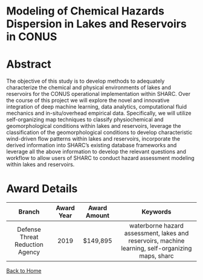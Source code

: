
Modeling of Chemical Hazards Dispersion in Lakes and Reservoirs in CONUS
========================================================================

# Abstract


The objective of this study is to develop methods to adequately characterize the chemical and physical environments of lakes and reservoirs for the CONUS operational implementation within SHARC. Over the course of this project we will explore the novel and innovative integration of deep machine learning, data analytics, computational fluid mechanics and in-situ/overhead empirical data. Specifically, we will utilize self-organizing map techniques to classify physiochemical and geomorphological conditions within lakes and reservoirs, leverage the classification of the geomorphological conditions to develop characteristic wind-driven flow patterns within lakes and reservoirs, incorporate the derived information into SHARC’s existing database frameworks and leverage all the above information to develop the relevant questions and workflow to allow users of SHARC to conduct hazard assessment modeling within lakes and reservoirs.  

# Award Details

|Branch|Award Year|Award Amount|Keywords|
| :---: | :---: | :---: | :---: |
|Defense Threat Reduction Agency|2019|$149,895|waterborne hazard assessment, lakes and reservoirs, machine learning, self-organizing maps, sharc|
  
  


[Back to Home](https://github.com/chrischow/dod_sbir_awards#2594)